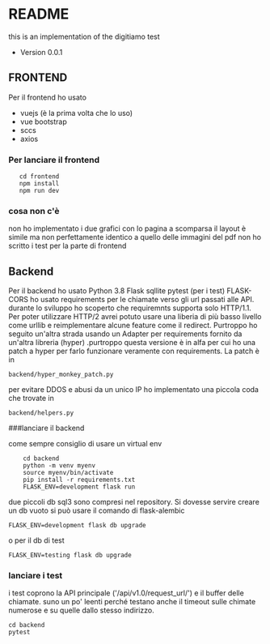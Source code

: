 # README #

this is an implementation of the digitiamo test

* Version 0.0.1



## FRONTEND
    
Per il frontend ho usato 
    
* vuejs (è la prima volta che lo uso)
* vue bootstrap 
* sccs
* axios   

### Per lanciare il frontend 
    
       cd frontend
       npm install
       npm run dev
### cosa non c'è
non ho implementato i due grafici con lo pagina a scomparsa
il layout è simile ma non perfettamente identico a quello delle immagini del pdf
non ho scritto i test per la parte di frontend

## Backend

Per il backend ho usato
Python 3.8
Flask
sqllite
pytest (per i test)
FLASK-CORS
ho usato requirements per le  chiamate verso gli url passati alle API. durante lo sviluppo ho scoperto che requiremnts supporta solo HTTP/1.1. Per poter utilizzare HTTP/2 avrei potuto usare una liberia di più basso livello come urllib e reimplementare alcune feature come il redirect. Purtroppo ho seguito un'altra strada usando un Adapter per requirements fornito da un'altra libreria (hyper) .purtroppo questa versione è in alfa per cui ho una patch a hyper per farlo funzionare veramente con requirements. La patch è in 
    
    backend/hyper_monkey_patch.py

per evitare DDOS e abusi da un unico IP ho implementato una piccola coda che trovate in 

    backend/helpers.py

###lanciare il backend

come sempre consiglio di usare un virtual env  
        
        cd backend
        python -m venv myenv 
        source myenv/bin/activate
        pip install -r requirements.txt
        FLASK_ENV=development flask run
        
due piccoli db sql3 sono compresi nel repository. Si dovesse servire creare un db vuoto si può usare il comando di flask-alembic

    FLASK_ENV=development flask db upgrade
    
o per il db di test

    FLASK_ENV=testing flask db upgrade
    
### lanciare i test

i test coprono la API principale ('/api/v1.0/request_url/<method>')
e il buffer delle chiamate. suno un po' leenti perché testano anche il timeout sulle chimate numerose e su quelle dallo stesso indirizzo.
    
    cd backend
    pytest    
